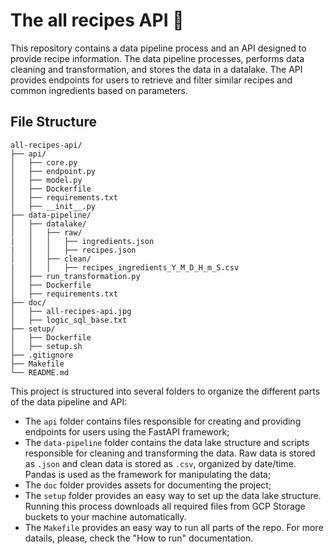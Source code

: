 # The all recipes API 🍝
This repository contains a data pipeline process and an API designed to provide recipe information. The data pipeline processes, performs data cleaning and transformation, and stores the data in a datalake. The API provides endpoints for users to retrieve and filter similar recipes and common ingredients based on parameters. 

## File Structure

    all-recipes-api/
    ├── api/
    │   ├── core.py
    │   ├── endpoint.py
    │   ├── model.py
    │   ├── Dockerfile
    │   ├── requirements.txt
    │   ├── __init__.py
    ├── data-pipeline/
    │   ├── datalake/
    │   │   ├── raw/ 
    |   │   │   ├── ingredients.json
    |   │   │   ├── recipes.json    
    │   │   ├── clean/        
    |   │   │   ├── recipes_ingredients_Y_M_D_H_m_S.csv   
    │   ├── run_transformation.py
    │   ├── Dockerfile
    │   ├── requirements.txt
    ├── doc/
    │   ├── all-recipes-api.jpg
    │   ├── logic_sql_base.txt
    ├── setup/
    │   ├── Dockerfile
    │   ├── setup.sh
    ├── .gitignore
    ├── Makefile
    └── README.md

This project is structured into several folders to organize the different parts of the data pipeline and API: 
- The `api` folder contains files responsible for creating and providing endpoints for users using the FastAPI framework;
- The `data-pipeline` folder contains the data lake structure and scripts responsible for cleaning and transforming the data. Raw data is stored as `.json` and clean data is stored as `.csv`, organized by date/time. Pandas is used as the framework for manipulating the data;
- The `doc` folder provides assets for documenting the project;
- The `setup` folder provides an easy way to set up the data lake structure. Running this process downloads all required files from GCP Storage buckets to your machine automatically. 
- The `Makefile` provides an easy way to run all parts of the repo. For more datails, please, check the "How to run" documentation.
